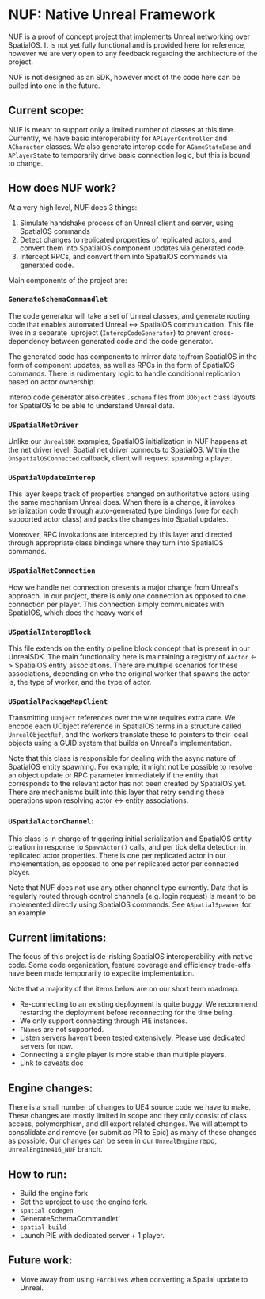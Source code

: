 # NUF: Native Unreal Framework

NUF is a proof of concept project that implements Unreal networking over SpatialOS. It is not yet fully functional and is provided here for reference, however we are very open to any feedback regarding the architecture of the project.

NUF is not designed as an SDK, however most of the code here can be pulled into one in the future.

## Current scope:
NUF is meant to support only a limited number of classes at this time. Currently, we have basic interoperability for `APlayerController` and `ACharacter` classes. We also generate interop code for `AGameStateBase` and `APlayerState` to temporarily drive basic connection logic, but this is bound to change.

## How does NUF work?
At a very high level, NUF does 3 things:
1) Simulate handshake process of an Unreal client and server, using SpatialOS commands
2) Detect changes to replicated properties of replicated actors, and convert them into SpatialOS component updates via generated code.
3) Intercept RPCs, and convert them into SpatialOS commands via generated code.

Main components of the project are:

### `GenerateSchemaCommandlet`
The code generator will take a set of Unreal classes, and generate routing code that enables automated Unreal <-> SpatialOS communication. This file lives in a separate .uproject (`InteropCodeGenerator`) to prevent cross-dependency between generated code and the code generator.

The generated code has components to mirror data to/from SpatialOS in the form of component updates, as well as RPCs in the form of SpatialOS commands. There is rudimentary logic to handle conditional replication based on actor ownership.

Interop code generator also creates `.schema` files from `UObject` class layouts for SpatialOS to be able to understand Unreal data. 

### `USpatialNetDriver`

Unlike our `UnrealSDK` examples, SpatialOS initialization in NUF happens at the net driver level. Spatial net driver connects to SpatialOS. Within the `OnSpatialOSConnected` callback, client will request spawning a player.

### `USpatialUpdateInterop`

This layer keeps track of properties changed on authoritative actors using the same mechanism Unreal does. When there is a change, it invokes serialization code through auto-generated type bindings (one for each supported actor class) and packs the changes into Spatial updates.

Moreover, RPC invokations are intercepted by this layer and directed through appropriate class bindings where they turn into SpatialOS commands.

### `USpatialNetConnection`

How we handle net connection presents a major change from Unreal's approach. In our project, there is only one connection as opposed to one connection per player. This connection simply communicates with SpatialOS, which does the heavy work of 

### `USpatialInteropBlock`

This file extends on the entity pipeline block concept that is present in our UnrealSDK. The main functionality here is maintaining a registry of `AActor` <-> SpatialOS entity associations. There are multiple scenarios for these associations, depending on who the original worker that spawns the actor is, the type of worker, and the type of actor.

### `USpatialPackageMapClient`

Transmitting `UObject` references over the wire requires extra care. We encode each UObject reference in SpatialOS terms in a structure called `UnrealObjectRef`, and the workers translate these to pointers to their local objects using a GUID system that builds on Unreal's implementation.

Note that this class is responsible for dealing with the async nature of SpatialOS entity spawning. For example, it might not be possible to resolve an object update or RPC parameter immediately if the entity that corresponds to the relevant actor has not been created by SpatialOS yet. There are mechanisms built into this layer that retry sending these operations upon resolving actor <-> entity associations.

### `USpatialActorChannel`:

This class is in charge of triggering initial serialization and SpatialOS entity creation in response to `SpawnActor()` calls, and per tick delta detection in replicated actor properties. There is one per replicated actor in our implementation, as opposed to one per replicated actor per connected player.

Note that NUF does not use any other channel type currently. Data that is regularly routed through control channels (e.g. login request) is meant to be implemented directly using SpatialOS commands. See `ASpatialSpawner` for an example.

## Current limitations:
The focus of this project is de-risking SpatialOS interoperability with native code. Some code organization, feature coverage and efficiency trade-offs have been made temporarily to expedite implementation.

Note that a majority of the items below are on our short term roadmap.

- Re-connecting to an existing deployment is quite buggy. We recommend restarting the deployment before reconnecting for the time being.
- We only support connecting through PIE instances.
- `FName`s are not supported.
- Listen servers haven't been tested extensively. Please use dedicated servers for now.
- Connecting a single player is more stable than multiple players.
- Link to caveats doc

## Engine changes:

There is a small number of changes to UE4 source code we have to make. These changes are mostly limited in scope and they only consist of class access, polymorphism, and dll export related changes. We will attempt to consolidate and remove (or submit as PR to Epic) as many of these changes as possible. Our changes can be seen in our `UnrealEngine` repo, `UnrealEngine416_NUF` branch. 

## How to run:

- Build the engine fork
- Set the uproject to use the engine fork.
- `spatial codegen`
- GenerateSchemaCommandlet`
- `spatial build`
- Launch PIE with dedicated server + 1 player.

## Future work:
- Move away from using `FArchive`s when converting a Spatial update to Unreal.